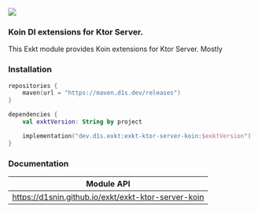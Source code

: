 [![](https://maven.d1s.dev/api/badge/latest/releases/dev/d1s/exkt/exkt-ktor-server-koin?color=40c14a&name=maven.d1s.dev&prefix=v)](https://maven.d1s.dev/#/releases/dev/d1s/exkt/exkt-ktor-server-koin)

### Koin DI extensions for Ktor Server.

This Exkt module provides Koin extensions for Ktor Server. Mostly 

### Installation

```kotlin
repositories {
    maven(url = "https://maven.d1s.dev/releases")
}

dependencies {
    val exktVersion: String by project

    implementation("dev.d1s.exkt:exkt-ktor-server-koin:$exktVersion")
}
```

### Documentation

| Module API                                          |
|-----------------------------------------------------|
| https://d1snin.github.io/exkt/exkt-ktor-server-koin |